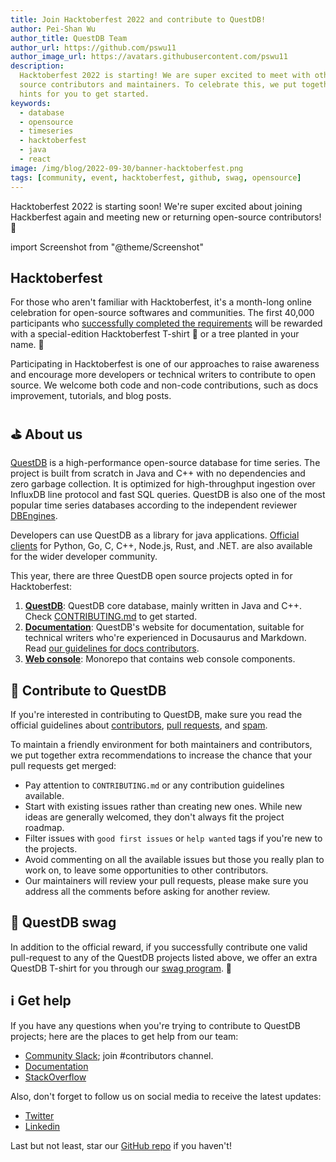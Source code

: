 ```yaml
---
title: Join Hacktoberfest 2022 and contribute to QuestDB!
author: Pei-Shan Wu
author_title: QuestDB Team
author_url: https://github.com/pswu11
author_image_url: https://avatars.githubusercontent.com/pswu11
description:
  Hacktoberfest 2022 is starting! We are super excited to meet with other open
  source contributors and maintainers. To celebrate this, we put together some
  hints for you to get started.
keywords:
  - database
  - opensource
  - timeseries
  - hacktoberfest
  - java
  - react
image: /img/blog/2022-09-30/banner-hacktoberfest.png
tags: [community, event, hacktoberfest, github, swag, opensource]
---
```


Hacktoberfest 2022 is starting soon! We're super excited about joining
Hackberfest again and meeting new or returning open-source contributors! 🤝

<!--truncate-->

import Screenshot from "@theme/Screenshot"

<Screenshot
  alt="QuestDB at Hacktoberfest 2022"
  height={450}
  src="/img/blog/2022-09-30/banner-hacktoberfest.png"
  width={800}
/>

## Hacktoberfest

For those who aren't familiar with Hacktoberfest, it's a month-long online
celebration for open-source softwares and communities. The first 40,000
participants who
[successfully completed the requirements](https://hacktoberfest.com/participation/#contributors)
will be rewarded with a special-edition Hacktoberfest T-shirt 👕 or a tree
planted in your name. 🌴

Participating in Hacktoberfest is one of our approaches to raise awareness and
encourage more developers or technical writers to contribute to open source. We
welcome both code and non-code contributions, such as docs improvement,
tutorials, and blog posts.

## ⛳ About us

[QuestDB](https://github.com/questdb/questdb) is a high-performance open-source
database for time series. The project is built from scratch in Java and C++ with
no dependencies and zero garbage collection. It is optimized for high-throughput
ingestion over InfluxDB line protocol and fast SQL queries. QuestDB is also one
of the most popular time series databases according to the independent reviewer
[DBEngines](https://db-engines.com/en/ranking/time+series+dbms).

Developers can use QuestDB as a library for java applications.
[Official clients](/docs/reference/clients/overview/) for Python, Go, C, C++,
Node.js, Rust, and .NET. are also available for the wider developer community.

This year, there are three QuestDB open source projects opted in for
Hacktoberfest:

1. [**QuestDB**](https://github.com/questdb/questdb): QuestDB core database,
   mainly written in Java and C++. Check
   [CONTRIBUTING.md](https://github.com/questdb/questdb/blob/master/CONTRIBUTING.md)
   to get started.
2. [**Documentation**](https://github.com/questdb/questdb.io): QuestDB's website
   for documentation, suitable for technical writers who're experienced in
   Docusaurus and Markdown. Read
   [our guidelines for docs contributors](https://github.com/questdb/questdb.io#contributing).
3. [**Web console**](https://github.com/questdb/ui/tree/main/packages/web-console):
   Monorepo that contains web console components.

## 🚀 Contribute to QuestDB

If you're interested in contributing to QuestDB, make sure you read the official
guidelines about
[contributors](https://hacktoberfest.com/participation/#contributors),
[pull requests](https://hacktoberfest.com/participation/#pr-mr-details), and
[spam](https://hacktoberfest.com/participation/#spam).

To maintain a friendly environment for both maintainers and contributors, we put
together extra recommendations to increase the chance that your pull requests
get merged:

- Pay attention to `CONTRIBUTING.md` or any contribution guidelines available.
- Start with existing issues rather than creating new ones. While new ideas are
  generally welcomed, they don't always fit the project roadmap.
- Filter issues with `good first issues` or `help wanted` tags if you're new to
  the projects.
- Avoid commenting on all the available issues but those you really plan to work
  on, to leave some opportunities to other contributors.
- Our maintainers will review your pull requests, please make sure you address
  all the comments before asking for another review.

## 🎁 QuestDB swag

In addition to the official reward, if you successfully contribute one valid
pull-request to any of the QuestDB projects listed above, we offer an extra
QuestDB T-shirt for you through our [swag program](/community/). 🚀

<Screenshot
  alt="QuestDB swag at Hacktoberfest 2022"
  height={450}
  src="/img/blog/2022-09-30/swag-hacktoberfest.png"
  width={800}
/>

## ℹ️ Get help

If you have any questions when you're trying to contribute to QuestDB projects;
here are the places to get help from our team:

- [Community Slack](https://slack.questdb.io); join #contributors channel.
- [Documentation](/docs/)
- [StackOverflow](https://stackoverflow.com/questions/tagged/questdb)

Also, don't forget to follow us on social media to receive the latest updates:

- [Twitter](https://twitter.com/questdb)
- [Linkedin](https://www.linkedin.com/company/questdb/)

Last but not least, star our [GitHub repo](https://github.com/questdb/questdb)
if you haven't!
